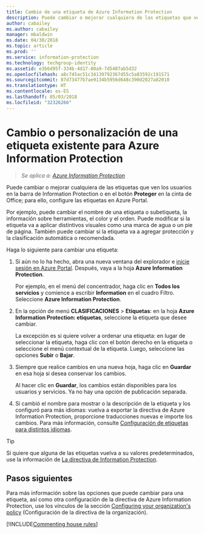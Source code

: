 ```yaml
---
title: Cambio de una etiqueta de Azure Information Protection
description: Puede cambiar o mejorar cualquiera de las etiquetas que ven los usuarios en la barra de Information Protection; para ello, configúrelas en la directiva de Azure Information Protection.
author: cabailey
ms.author: cabailey
manager: mbaldwin
ms.date: 04/30/2018
ms.topic: article
ms.prod: ''
ms.service: information-protection
ms.technology: techgroup-identity
ms.assetid: e3b6d95f-334b-4d17-80a9-7d5487ab5d32
ms.openlocfilehash: a8c745ac51c34139792367d55c5a83592c191571
ms.sourcegitcommit: 87d73477b7ae9134b5956d648c390d2027a82010
ms.translationtype: HT
ms.contentlocale: es-ES
ms.lasthandoff: 05/03/2018
ms.locfileid: "32326266"
---
```

# <a name="how-to-change-or-customize-an-existing-label-for-azure-information-protection"></a>Cambio o personalización de una etiqueta existente para Azure Information Protection

>*Se aplica a: [Azure Information Protection](https://azure.microsoft.com/pricing/details/information-protection)*

Puede cambiar o mejorar cualquiera de las etiquetas que ven los usuarios en la barra de Information Protection o en el botón **Proteger** en la cinta de Office; para ello, configure las etiquetas en Azure Portal.

Por ejemplo, puede cambiar el nombre de una etiqueta o subetiqueta, la información sobre herramientas, el color y el orden. Puede modificar si la etiqueta va a aplicar distintivos visuales como una marca de agua o un pie de página. También puede cambiar si la etiqueta va a agregar protección y la clasificación automática o recomendada.

Haga lo siguiente para cambiar una etiqueta:

1. Si aún no lo ha hecho, abra una nueva ventana del explorador e [inicie sesión en Azure Portal](configure-policy.md#signing-in-to-the-azure-portal). Después, vaya a la hoja **Azure Information Protection**. 
    
    Por ejemplo, en el menú del concentrador, haga clic en **Todos los servicios** y comience a escribir **Information** en el cuadro Filtro. Seleccione **Azure Information Protection**.

2. En la opción de menú **CLASIFICACIONES** > **Etiquetas**: en la hoja **Azure Information Protection: etiquetas**, seleccione la etiqueta que desee cambiar.

    La excepción es si quiere volver a ordenar una etiqueta: en lugar de seleccionar la etiqueta, haga clic con el botón derecho en la etiqueta o seleccione el menú contextual de la etiqueta. Luego, seleccione las opciones **Subir** o **Bajar**.

3. Siempre que realice cambios en una nueva hoja, haga clic en **Guardar** en esa hoja si desea conservar los cambios.
    
    Al hacer clic en **Guardar**, los cambios están disponibles para los usuarios y servicios. Ya no hay una opción de publicación separada.

4. Si cambió el nombre para mostrar o la descripción de la etiqueta y los configuró para más idiomas: vuelva a exportar la directiva de Azure Information Protection, proporcione traducciones nuevas e importe los cambios. Para más información, consulte [Configuración de etiquetas para distintos idiomas](configure-policy-languages.md).

> [!TIP]
>Si quiere que alguna de las etiquetas vuelva a su valores predeterminados, use la información de [La directiva de Information Protection](configure-policy-default.md).

## <a name="next-steps"></a>Pasos siguientes

Para más información sobre las opciones que puede cambiar para una etiqueta, así como otra configuración de la directiva de Azure Information Protection, use los vínculos de la sección [Configuring your organization's policy](configure-policy.md#configuring-your-organizations-policy) (Configuración de la directiva de la organización).

[!INCLUDE[Commenting house rules](../includes/houserules.md)]



